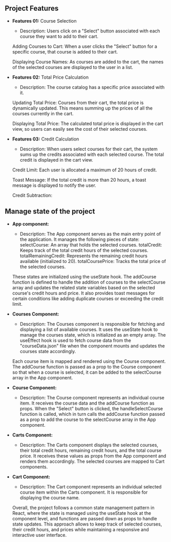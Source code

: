 ## Project Features

- **Features 01:** Course Selection

  - Description: Users click on a "Select" button associated with each course they want to add to their cart.

  Adding Courses to Cart:
  When a user clicks the "Select" button for a specific course, that course is added to their cart.

  Displaying Course Names:
  As courses are added to the cart, the names of the selected courses are displayed to the user in a list.

- **Features 02:** Total Price Calculation

  - Description: The course catalog has a specific price associated with it.

  Updating Total Price:
  Courses from their cart, the total price is dynamically updated. This means summing up the prices of all the courses currently in the cart.

  Displaying Total Price:
  The calculated total price is displayed in the cart view, so users can easily see the cost of their selected courses.

- **Features 03:** Credit Calculation

  - Description: When users select courses for their cart, the system sums up the credits associated with each selected course. The total credit is displayed in the cart view.

  Credit Limit:
  Each user is allocated a maximum of 20 hours of credit.

  Toast Message:
  If the total credit is more than 20 hours, a toast message is displayed to notify the user.

  Credit Subtraction:


## Manage state of the project

- **App component:**

  - Description: The App component serves as the main entry point of the application. It manages the following pieces of state:
  selectCourse: An array that holds the selected courses.
  totalCredit: Keeps track of the total credit hours of the selected courses.
  totalRemainingCredit: Represents the remaining credit hours available (initialized to 20).
  totalCoursePrice: Tracks the total price of the selected courses.

  These states are initialized using the useState hook. The addCourse function is defined to handle the addition of courses to the selectCourse array and updates the related state variables based on the selected course's credit hours and price. It also provides toast messages for certain conditions like adding duplicate courses or exceeding the credit limit.

- **Courses Component:**

  - Description: The Courses component is responsible for fetching and displaying a list of available courses. It uses the useState hook to manage the courses state, which is initialized as an empty array. The useEffect hook is used to fetch course data from the "courseData.json" file when the component mounts and updates the courses state accordingly.

  Each course item is mapped and rendered using the Course component. The addCourse function is passed as a prop to the Course component so that when a course is selected, it can be added to the selectCourse array in the App component.

- **Course Component:**

  - Description: The Course component represents an individual course item. It receives the course data and the addCourse function as props. When the "Select" button is clicked, the handleSelectCourse function is called, which in turn calls the addCourse function passed as a prop to add the course to the selectCourse array in the App component.

- **Carts Component:**

  - Description: The Carts component displays the selected courses, their total credit hours, remaining credit hours, and the total course price. It receives these values as props from the App component and renders them accordingly. The selected courses are mapped to Cart components.

- **Cart Component:**

  - Description: The Cart component represents an individual selected course item within the Carts component. It is responsible for displaying the course name.

  Overall, the project follows a common state management pattern in React, where the state is managed using the useState hook at the component level, and functions are passed down as props to handle state updates. This approach allows to keep track of selected courses, their credit hours, and prices while maintaining a responsive and interactive user interface.



